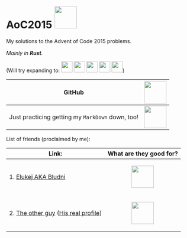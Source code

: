 # AoC2015 <img src="https://rustacean.net/assets/rustacean-flat-happy.png" width="60" height="auto">


My solutions to the Advent of Code 2015 problems.

*Mainly in **Rust**.*
<img src="https://upload.wikimedia.org/wikipedia/commons/thumb/d/d5/Rust_programming_language_black_logo.svg/1024px-Rust_programming_language_black_logo.svg.png" height="15" width="auto">

(Will try expanding to: 
<img src="https://upload.wikimedia.org/wikipedia/commons/thumb/1/1c/Haskell-Logo.svg/1280px-Haskell-Logo.svg.png" height="30" width="auto">
<img src="https://upload.wikimedia.org/wikipedia/commons/thumb/4/4c/Typescript_logo_2020.svg/1200px-Typescript_logo_2020.svg.png" height="30" width="auto">
<img src="https://p7.hiclipart.com/preview/762/331/665/go-programming-language-computer-programming-programmer-programming-language.jpg" height="30" width="auto">
<img src="https://upload.wikimedia.org/wikipedia/commons/thumb/1/18/ISO_C%2B%2B_Logo.svg/306px-ISO_C%2B%2B_Logo.svg.png" height="30" width="auto">
<img src="http://www.pngmart.com/files/7/Python-PNG-File.png" height="30" width="auto">)

| GitHub | <img src="https://github.githubassets.com/images/modules/logos_page/Octocat.png" height="60" width="auto"> |
| --- | --- |
| Just practicing getting my `MarkDown` down, too! | <img src="https://cdn0.iconfinder.com/data/icons/octicons/1024/markdown-512.png" height="60" width="auto"> |

List of friends (proclaimed by me):

| Link: | What are they good for? |
| --- | --- |
| 1. [Elukej AKA Bludni](https://github.com/Bludni) | <p align="center"><img src="https://seeklogo.com/images/D/dota-2-logo-A8CAC9B4C9-seeklogo.com.png" height="60" width="auto"></p> |
| 2. [The other guy](https://github.com/sheepy9) ([His real profile](https://github.com/arijanamigh)) | <p align="center"><img src="https://lh3.googleusercontent.com/proxy/UdawtypfKQRSTo7mxbZVn5I2xrIocz5sJBuxYtWeyUCZ6EusURPOdXIsf22-1H6jKQo0q9aYwwLN_Eh67TI54m6B1e-ktJ23b-5vC9H2Gkqq9XYaEtNlmj8vHn-7UYEbzrDFI1k" height="60" width="auto"></p> |